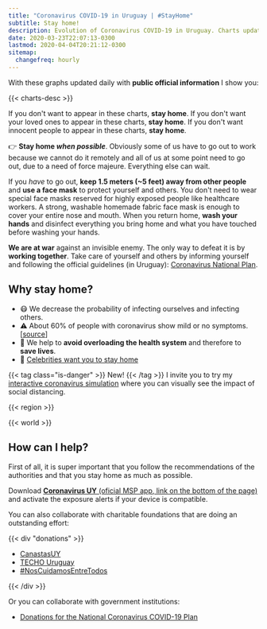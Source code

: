 ```yaml
---
title: "Coronavirus COVID-19 in Uruguay | #StayHome"
subtitle: Stay home!
description: Evolution of Coronavirus COVID-19 in Uruguay. Charts updated daily with official information. If you don't want to appear on this site, stay home.
date: 2020-03-23T22:07:13-0300
lastmod: 2020-04-04T20:21:12-0300
sitemap:
  changefreq: hourly
---
```


<!--
{{< uruguay >}}
-->

With these graphs updated daily with **public official information** I show you:

{{< charts-desc >}}

If you don't want to appear in these charts, **stay home**. If you don't want your loved ones to appear in these charts, **stay home**. If you don't want innocent people to appear in these charts, **stay home**.

👉 **Stay home _when possible_**. Obviously some of us have to go out to work because we cannot do it remotely and all of us at some point need to go out, due to a need of force majeure. Everything else can wait.

If you _have_ to go out, **keep 1.5 meters (~5 feet) away from other people** and **use a face mask** to protect yourself and others. You don't need to wear special face masks reserved for highly exposed people like healthcare workers. A strong, washable homemade fabric face mask is enough to cover your entire nose and mouth. When you return home, **wash your hands** and disinfect everything you bring home and what you have touched before washing your hands.

**We are at war** against an invisible enemy. The only way to defeat it is by **working together**. Take care of yourself and others by informing yourself and following the official guidelines (in Uruguay): [Coronavirus National Plan][MSP_coronavirus].

## Why stay home?

* 😷 We decrease the probability of infecting ourselves and infecting others.
* ⚠️ About 60% of people with coronavirus show mild or no symptoms. [[source][asymptomatic_cases]]
* 🏥 We help to **avoid overloading the health system** and therefore to **save lives**.
* 🤩 [Celebrities want you to stay home](/en/celebrities)

{{< tag class="is-danger" >}}
New!
{{< /tag >}}
I invite you to try my [interactive coronavirus simulation][simulator] where you can visually see the impact of social distancing.

{{< region >}}

{{< world >}}

## How can I help?

First of all, it is super important that you follow the recommendations of the authorities and that you stay home as much as possible.

Download [**Coronavirus UY** (oficial MSP app, link on the bottom of the page)](https://www.gub.uy/ministerio-salud-publica/coronavirus) and activate the exposure alerts if your device is compatible.

You can also collaborate with charitable foundations that are doing an outstanding effort:

{{< div "donations" >}}

* [CanastasUY](https://www.instagram.com/canastasuy/)
* [TECHO Uruguay](https://www.instagram.com/techo_uy/)
* [#NosCuidamosEntreTodos](https://bit.ly/2U1hjnu)

{{< /div >}}

Or you can collaborate with government institutions:

* [Donations for the National Coronavirus COVID-19 Plan][donacionesPN]

[MSP_coronavirus]: https://www.gub.uy/ministerio-salud-publica/comunicacion/publicaciones/informacion-para-poblacion
[coronaviruswikipedia]: https://es.wikipedia.org/wiki/Pandemia_de_enfermedad_por_coronavirus_de_2020_en_Uruguay
[asymptomatic_cases]: https://www.medrxiv.org/content/10.1101/2020.03.03.20030593v1
[donacionesPN]: https://www.gub.uy/sistema-nacional-emergencias/comunicacion/comunicados/donaciones-para-plan-nacional-coronavirus-covid-19
[simulator]: /en/simulation
